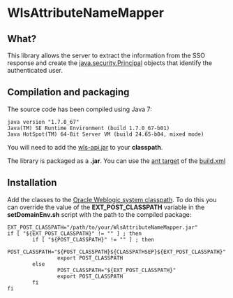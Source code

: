 # WlsAttributeNameMapper

## What?

This library allows the server to extract the information from the SSO response and create the [java.security.Principal](http://docs.oracle.com/javase/7/docs/api/java/security/Principal.html) objects that identify the authenticated user.

## Compilation and packaging

The source code has been compiled using Java 7:

```
java version "1.7.0_67"
Java(TM) SE Runtime Environment (build 1.7.0_67-b01)
Java HotSpot(TM) 64-Bit Server VM (build 24.65-b04, mixed mode)
```

You will need to add the [wls-api.jar](http://docs.oracle.com/middleware/1212/wls/NOTES/index.html#CJAEGAAB) to your **classpath**. 

The library is packaged as a **.jar**. You can use the [ant target](https://ant.apache.org/manual/targets.html) of the [build.xml](https://github.com/cerndb/wls-cern-sso/blob/master/WlsAttributeNameMapper/build.xml)

## Installation

Add the classes to the [Oracle Weblogic system classpath](http://docs.oracle.com/middleware/1212/wls/WLPRG/classloading.htm#WLPRG282). To do this you can override the value of the **EXT_POST_CLASSPATH** variable in the **setDomainEnv.sh** script with the path to the compiled package:

```shell
EXT_POST_CLASSPATH="/path/to/your/WlsAttributeNameMapper.jar"
if [ "${EXT_POST_CLASSPATH}" != "" ] ; then
        if [ "${POST_CLASSPATH}" != "" ] ; then
                POST_CLASSPATH="${POST_CLASSPATH}${CLASSPATHSEP}${EXT_POST_CLASSPATH}"
                export POST_CLASSPATH
        else
                POST_CLASSPATH="${EXT_POST_CLASSPATH}"
                export POST_CLASSPATH
        fi
fi
```


